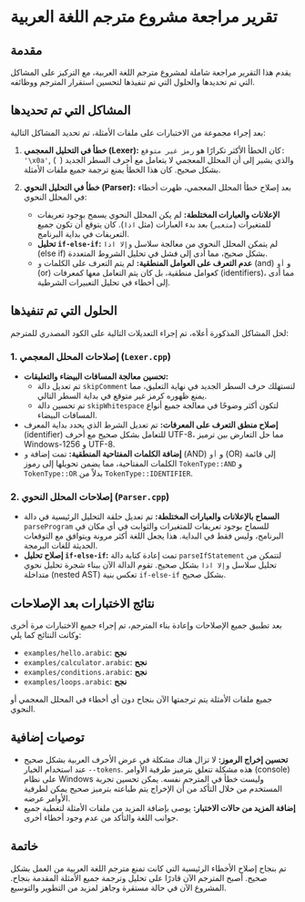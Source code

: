 # تقرير مراجعة مشروع مترجم اللغة العربية

## مقدمة

يقدم هذا التقرير مراجعة شاملة لمشروع مترجم اللغة العربية، مع التركيز على المشاكل التي تم تحديدها والحلول التي تم تنفيذها لتحسين استقرار المترجم ووظائفه.

## المشاكل التي تم تحديدها

بعد إجراء مجموعة من الاختبارات على ملفات الأمثلة، تم تحديد المشاكل التالية:

1.  **خطأ في التحليل المعجمي (Lexer):** كان الخطأ الأكثر تكرارًا هو `رمز غير متوقع: '\x0a'`, والذي يشير إلى أن المحلل المعجمي لا يتعامل مع أحرف السطر الجديد (`
`) بشكل صحيح. كان هذا الخطأ يمنع ترجمة جميع ملفات الأمثلة.

2.  **خطأ في التحليل النحوي (Parser):** بعد إصلاح خطأ المحلل المعجمي، ظهرت أخطاء في المحلل النحوي:
    *   **الإعلانات والعبارات المختلطة:** لم يكن المحلل النحوي يسمح بوجود تعريفات للمتغيرات (`متغير`) بعد بدء العبارات (مثل `اذا`). كان يتوقع أن تكون جميع التعريفات في بداية البرنامج.
    *   **تحليل `if-else-if`:** لم يتمكن المحلل النحوي من معالجة سلاسل `وإلا اذا` (else if) بشكل صحيح، مما أدى إلى فشل في تحليل الشروط المتعددة.
    *   **عدم التعرف على العوامل المنطقية:** لم يتم التعرف على الكلمات `و` (and) و `أو` (or) كعوامل منطقية، بل كان يتم التعامل معها كمعرفات (identifiers)، مما أدى إلى أخطاء في تحليل التعبيرات الشرطية.

## الحلول التي تم تنفيذها

لحل المشاكل المذكورة أعلاه، تم إجراء التعديلات التالية على الكود المصدري للمترجم:

### 1. إصلاحات المحلل المعجمي (`Lexer.cpp`)

*   **تحسين معالجة المسافات البيضاء والتعليقات:**
    *   تم تعديل دالة `skipComment` لتستهلك حرف السطر الجديد في نهاية التعليق، مما يمنع ظهوره كرمز غير متوقع في بداية السطر التالي.
    *   تم تحسين دالة `skipWhitespace` لتكون أكثر وضوحًا في معالجة جميع أنواع المسافات البيضاء.
*   **إصلاح منطق التعرف على المعرفات:** تم تعديل الشرط الذي يحدد بداية المعرف (identifier) للتعامل بشكل صحيح مع أحرف UTF-8، مما حل التعارض بين ترميز Windows-1256 و UTF-8.
*   **إضافة الكلمات المفتاحية المنطقية:** تمت إضافة `و` (AND) و `أو` (OR) إلى قائمة الكلمات المفتاحية، مما يضمن تحويلها إلى رموز `TokenType::AND` و `TokenType::OR` بدلاً من `TokenType::IDENTIFIER`.

### 2. إصلاحات المحلل النحوي (`Parser.cpp`)

*   **السماح بالإعلانات والعبارات المختلطة:** تم تعديل حلقة التحليل الرئيسية في دالة `parseProgram` للسماح بوجود تعريفات للمتغيرات والثوابت في أي مكان في البرنامج، وليس فقط في البداية. هذا يجعل اللغة أكثر مرونة ويتوافق مع التوقعات الحديثة للغات البرمجة.
*   **إصلاح تحليل `if-else-if`:** تمت إعادة كتابة دالة `parseIfStatement` لتتمكن من تحليل سلاسل `وإلا اذا` بشكل صحيح. تقوم الدالة الآن ببناء شجرة تحليل نحوي متداخلة (nested AST) تعكس بنية `if-else-if` بشكل صحيح.

## نتائج الاختبارات بعد الإصلاحات

بعد تطبيق جميع الإصلاحات وإعادة بناء المترجم، تم إجراء جميع الاختبارات مرة أخرى وكانت النتائج كما يلي:

*   `examples/hello.arabic`: **نجح**
*   `examples/calculator.arabic`: **نجح**
*   `examples/conditions.arabic`: **نجح**
*   `examples/loops.arabic`: **نجح**

جميع ملفات الأمثلة يتم ترجمتها الآن بنجاح دون أي أخطاء في المحلل المعجمي أو النحوي.

## توصيات إضافية

*   **تحسين إخراج الرموز:** لا تزال هناك مشكلة في عرض الأحرف العربية بشكل صحيح عند استخدام الخيار `--tokens`. هذه مشكلة تتعلق بترميز طرفية الأوامر (console) على نظام Windows وليست خطأ في المترجم نفسه. يمكن تحسين تجربة المستخدم من خلال التأكد من أن الإخراج يتم طباعته بترميز صحيح يمكن لطرفية الأوامر عرضه.
*   **إضافة المزيد من حالات الاختبار:** يوصى بإضافة المزيد من ملفات الأمثلة لتغطية جميع جوانب اللغة والتأكد من عدم وجود أخطاء أخرى.

## خاتمة

تم بنجاح إصلاح الأخطاء الرئيسية التي كانت تمنع مترجم اللغة العربية من العمل بشكل صحيح. أصبح المترجم الآن قادرًا على تحليل وترجمة جميع الأمثلة المقدمة بنجاح. المشروع الآن في حالة مستقرة وجاهز لمزيد من التطوير والتوسيع.